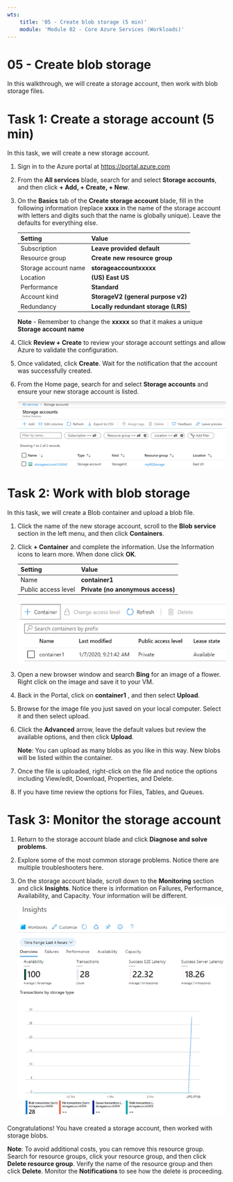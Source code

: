 ```yaml
---
wts:
    title: '05 - Create blob storage (5 min)'
    module: 'Module 02 - Core Azure Services (Workloads)'
---
```

# 05 - Create blob storage

In this walkthrough, we will create a storage account, then work with blob storage files.

# Task 1: Create a storage account (5 min)

In this task, we will create a new storage account. 

1. Sign in to the Azure portal at <a href="https://portal.azure.com" target="_blank"><span style="color: #0066cc;" color="#0066cc">https://portal.azure.com</span></a>

2. From the **All services** blade, search for and select **Storage accounts**, and then click **+ Add, + Create, + New**. 

3. On the **Basics** tab of the **Create storage account** blade, fill in the following information (replace **xxxx** in the name of the storage account with letters and digits such that the name is globally unique). Leave the defaults for everything else.

    | Setting | Value | 
    | --- | --- |
    | Subscription | **Leave provided default** |
    | Resource group | **Create new resource group** |
    | Storage account name | **storageaccountxxxxx** |
    | Location | **(US) East US**  |
    | Performance | **Standard** |
    | Account kind | **StorageV2 (general purpose v2)** |
    | Redundancy | **Locally redundant storage (LRS)** |
    

    **Note** - Remember to change the **xxxxx** so that it makes a unique **Storage account name**

5. Click **Review + Create** to review your storage account settings and allow Azure to validate the configuration. 

6. Once validated, click **Create**. Wait for the notification that the account was successfully created. 

7. From the Home page, search for and select **Storage accounts** and ensure your new storage account is listed.

    ![Screenshot of the newly created storage account in the Azure portal .](../images/0401.png)

# Task 2: Work with blob storage

In this task, we will create a Blob container and upload a blob file. 

1. Click the name of the new storage account, scroll to the **Blob service** section in the left menu, and then click **Containers**.

2. Click **+ Container** and complete the information. Use the Information icons to learn more. When done click **OK**.


    | Setting | Value |
    | --- | --- |
    | Name | **container1**  |
    | Public access level| **Private (no anonymous access)** |
  

    ![Screenshot of the newly created blob container in the storage account in the Azure portal.](../images/0402.png)

4. Open a new browser window and search **Bing** for an image of a flower. Right click on the image and save it to your VM. 

6. Back in the Portal, click on **container1** , and then select **Upload**.

5. Browse for the image file you just saved on your local computer. Select it and then select upload.

   
6. Click the **Advanced** arrow, leave the default values but review the available options, and then click **Upload**.

    **Note**: You can upload as many blobs as you like in this way. New blobs will be listed within the container.

7. Once the file is uploaded, right-click on the file and notice the options including View/edit, Download, Properties, and Delete. 

8. If you have time review the options for Files, Tables, and Queues.

# Task 3: Monitor the storage account

1. Return to the storage account blade and click **Diagnose and solve problems**. 

2. Explore some of the most common storage problems. Notice there are multiple troubleshooters here.

3. On the storage account blade, scroll down to the **Monitoring** section and click **Insights**. Notice there is information on Failures, Performance, Availability, and Capacity. Your information will be different.

    ![Screenshot of the storage account Insights page.](../images/0403.PNG)

Congratulations! You have created a storage account, then worked with storage blobs.

**Note**: To avoid additional costs, you can remove this resource group. Search for resource groups, click your resource group, and then click **Delete resource group**. Verify the name of the resource group and then click **Delete**. Monitor the **Notifications** to see how the delete is proceeding.
